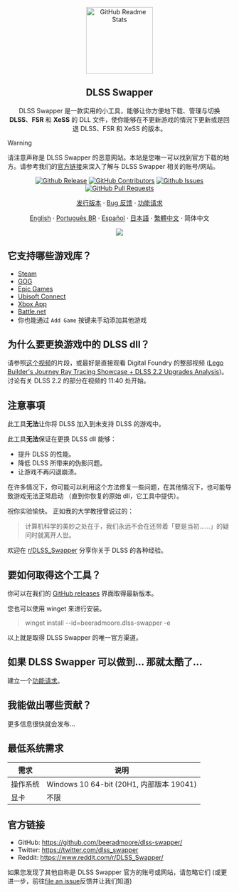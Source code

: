<p align="center">
 <img width="150px" src="https://beeradmoore.github.io/dlss-swapper/logo_250.png" align="center" alt="GitHub Readme Stats" />
 <h2 align="center">DLSS Swapper
</h2>
 <p align="center">DLSS Swapper 是一款实用的小工具，能够让你方便地下载、管理与切换 <strong>DLSS</strong>、<strong>FSR</strong> 和 <strong>XeSS</strong> 的 DLL 文件，使你能够在不更新游戏的情況下更新或是回退 DLSS、FSR 和 XeSS 的版本。</p>
</p>

> [!WARNING]
> 请注意声称是 DLSS Swapper 的恶意网站。本站是您唯一可以找到官方下载的地方。请参考我们的[官方链接](#official-links)来深入了解与 DLSS Swapper 相关的账号/网站。

<p align="center">
    <a href="https://github.com/beeradmoore/dlss-swapper/releases"><img alt="Github Release" src="https://img.shields.io/github/v/release/beeradmoore/dlss-swapper" /></a>
    <a href="https://github.com/beeradmoore/dlss-swapper/graphs/contributors"><img alt="GitHub Contributors" src="https://img.shields.io/github/contributors/beeradmoore/dlss-swapper" /></a>
    <a href="https://github.com/beeradmoore/dlss-swapper/issues"><img alt="Github Issues" src="https://img.shields.io/github/issues/beeradmoore/dlss-swapper?color=0088ff" /></a>
    <a href="https://github.com/beeradmoore/dlss-swapper/pulls"><img alt="GitHub Pull Requests" src="https://img.shields.io/github/issues-pr/beeradmoore/dlss-swapper?color=0088ff" /></a>
</p>

<p align="center">
    <a href="https://github.com/beeradmoore/dlss-swapper/releases">发行版本</a>
    ·
    <a href="https://github.com/beeradmoore/dlss-swapper/issues/new?template=bug_report.yml">Bug 反馈</a>
    ·
    <a href="https://github.com/beeradmoore/dlss-swapper/issues/new?template=feature_request.yml">功能请求</a>
</p>

<p align="center">
    <a href="../../README.md">English</a>
    ·
    <a href="./readme_pt-BR.md">Português BR</a>
    ·
    <a href="./readme_es.md">Español</a>
    ·
    <a href="./readme_ja-JP.md">日本語</a>
    ·
    <a href="./readme_zh-TW.md">繁體中文</a>
    ·
    简体中文
</p>

<p align="center">
    <img src="https://beeradmoore.github.io/dlss-swapper/images/usage/usage_4.gif" />
</p>

## 它支持哪些游戏库？

- [Steam](https://store.steampowered.com/)
- [GOG](https://www.gog.com/en/)
- [Epic Games](https://store.epicgames.com/)
- [Ubisoft Connect](https://www.ubisoft.com/)
- [Xbox App](https://www.xbox.com/)
- [Battle.net](https://shop.battle.net/)
- 你也能通过 `Add Game` 按键来手动添加其他游戏

## 为什么要更换游戏中的 DLSS dll？

请参照[这个视频](https://youtube.com/clip/UgzYyeox3s7jFJZAvYF4AaABCQ)的片段，或最好是直接观看 Digital Foundry 的整部视频 ([Lego Builder's Journey Ray Tracing Showcase + DLSS 2.2 Upgrades Analysis](https://www.youtube.com/watch?v=dtbqJXb1UDw))。讨论有关 DLSS 2.2 的部分在视频的 11:40 处开始。

## 注意事項

此工具**无法**让你将 DLSS 加入到未支持 DLSS 的游戏中。

此工具**无法**保证在更换 DLSS dll 能够：

- 提升 DLSS 的性能。
- 降低 DLSS 所带来的伪影问题。
- 让游戏不再闪退崩溃。

在许多情况下，你可能可以利用这个方法修复一些问题，在其他情况下，也可能导致游戏无法正常启动 （直到你恢复的原始 dll，它工具中提供）。

祝你实验愉快。 正如我的大学教授曾说过的：

> 计算机科学的美妙之处在于，我们永远不会在还带着「要是当初......」的疑问时就离开人世。

欢迎在 [r/DLSS_Swapper](https://www.reddit.com/r/DLSS_Swapper/) 分享你关于 DLSS 的各种经验。

## 要如何取得这个工具？

你可以在我们的 [GitHub releases](https://github.com/beeradmoore/dlss-swapper/releases) 界面取得最新版本。

您也可以使用 winget 来进行安装。

> winget install --id=beeradmoore.dlss-swapper -e 

以上就是取得 DLSS Swapper 的唯一官方渠道。

## 如果 DLSS Swapper 可以做到... 那就太酷了...

建立一个[功能请求](https://github.com/beeradmoore/dlss-swapper/issues/new?template=feature_request.yml)。

## 我能做出哪些贡献？

更多信息很快就会发布...

## 最低系统需求

| 需求     | 说明                                     |
| -------- | ---------------------------------------- |
| 操作系统 | Windows 10 64-bit (20H1, 内部版本 19041) |
| 显卡   | 不限                                     |

## 官方链接

- GitHub: https://github.com/beeradmoore/dlss-swapper/
- Twitter: https://twitter.com/dlss_swapper
- Reddit: https://www.reddit.com/r/DLSS_Swapper/

如果您发现了其他自称是 DLSS Swapper 官方的账号或网站，请忽略它们 (或更进一步，前往[file an issue](https://github.com/beeradmoore/dlss-swapper/issues/new?template=other_issue.yml)反馈并让我们知道)
